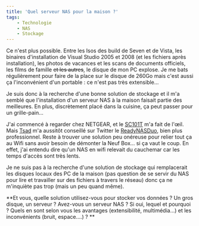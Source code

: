 ```yaml
---
title: 'Quel serveur NAS pour la maison ?'
tags:
    - Technologie
    - NAS
    - Stockage
---
```


Ce n'est plus possible. Entre les Isos des build de Seven et de Vista, les
binaires d'installation de Visual Studio 2005 et 2008 (et les fichiers après
installation), les photos de vacances et les scans de documents officiels, les
films de famille <span style="text-decoration: line-through">et les
autres</span>, le disque de mon PC explose. Je me bats régulièrement pour faire
de la place sur le disque de 260Go mais c'est aussi ça l'inconvénient d'un
portable : ce n'est pas très extensible…

Je suis donc à la recherche d'une bonne solution de stockage et il m'a semblé
que l'installation d'un serveur NAS à la maison faisait partie des meilleures.
En plus, discrètement placé dans la cuisine, ça peut passer pour un grille-pain…

J'ai commencé à regarder chez NETGEAR, et le
[SC101T](http://www.netgear.com/Products/Storage/NetworkStorage/SC101T.aspx) m'a
fait de l'œil. Mais [Tsad](https://twitter.com/tsad) m'a aussitôt conseillé sur
Twitter le
[ReadyNASDuo](http://www.netgear.com/Products/Storage/ReadyNASDuo/RND2110.aspx),
bien plus professionnel. Reste à trouver une solution peu onéreuse pour relier
tout ça au Wifi sans avoir besoin de démonter la Neuf Box… si ça vaut le coup.
En effet, j'ai entendu dire qu'un NAS en wifi relevait du cauchemar car les
temps d'accès sont très lents.

Je ne suis pas à la recherche d'une solution de stockage qui remplacerait les
disques locaux des PC de la maison (pas question de se servir du NAS pour lire
et travailler sur des fichiers à travers le réseau) donc ça ne m'inquiète pas
trop (mais un peu quand même).

**Et vous, quelle solution utilisez-vous pour stocker vos données ? Un gros
disque, un serveur ? Avez-vous un serveur NAS ? Si oui, lequel et pourquoi ?
Quels en sont selon vous les avantages (extensibilité, multimédia…) et les
inconvénients (bruit, espace….) ? **
